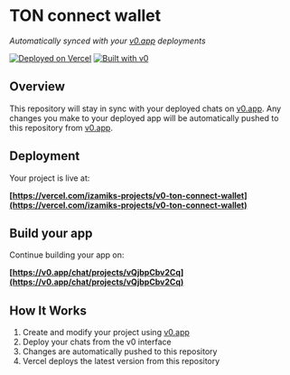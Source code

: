 # TON connect wallet

*Automatically synced with your [v0.app](https://v0.app) deployments*

[![Deployed on Vercel](https://img.shields.io/badge/Deployed%20on-Vercel-black?style=for-the-badge&logo=vercel)](https://vercel.com/izamiks-projects/v0-ton-connect-wallet)
[![Built with v0](https://img.shields.io/badge/Built%20with-v0.app-black?style=for-the-badge)](https://v0.app/chat/projects/vQjbpCbv2Cq)

## Overview

This repository will stay in sync with your deployed chats on [v0.app](https://v0.app).
Any changes you make to your deployed app will be automatically pushed to this repository from [v0.app](https://v0.app).

## Deployment

Your project is live at:

**[https://vercel.com/izamiks-projects/v0-ton-connect-wallet](https://vercel.com/izamiks-projects/v0-ton-connect-wallet)**

## Build your app

Continue building your app on:

**[https://v0.app/chat/projects/vQjbpCbv2Cq](https://v0.app/chat/projects/vQjbpCbv2Cq)**

## How It Works

1. Create and modify your project using [v0.app](https://v0.app)
2. Deploy your chats from the v0 interface
3. Changes are automatically pushed to this repository
4. Vercel deploys the latest version from this repository